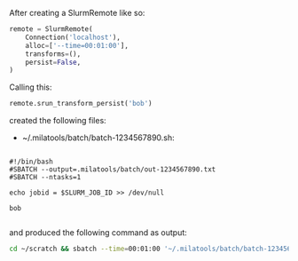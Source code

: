 After creating a SlurmRemote like so:

```python
remote = SlurmRemote(
    Connection('localhost'),
    alloc=['--time=00:01:00'],
    transforms=(),
    persist=False,
)
```

Calling this:
```python
remote.srun_transform_persist('bob')
```

created the following files:
- ~/.milatools/batch/batch-1234567890.sh:



```

#!/bin/bash
#SBATCH --output=.milatools/batch/out-1234567890.txt
#SBATCH --ntasks=1

echo jobid = $SLURM_JOB_ID >> /dev/null

bob


```

and produced the following command as output:

```bash
cd ~/scratch && sbatch --time=00:01:00 '~/.milatools/batch/batch-1234567890.sh'; touch .milatools/batch/out-1234567890.txt; tail -n +1 -f .milatools/batch/out-1234567890.txt
```
